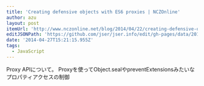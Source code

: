 ```yaml
---
title: 'Creating defensive objects with ES6 proxies | NCZOnline'
author: azu
layout: post
itemUrl: 'http://www.nczonline.net/blog/2014/04/22/creating-defensive-objects-with-es6-proxies/'
editJSONPath: 'https://github.com/jser/jser.info/edit/gh-pages/data/2014/04/index.json'
date: '2014-04-27T15:21:15.955Z'
tags:
  - JavaScript
---
```

Proxy APIについて。 Proxyを使ってObject.sealやpreventExtensionsみたいなプロパティアクセスの制御
